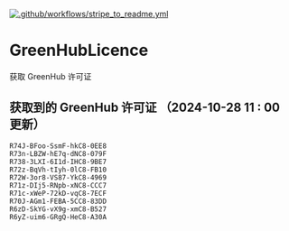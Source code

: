 [![.github/workflows/stripe_to_readme.yml](https://github.com/zjx-kimi/GreenHubLicence/actions/workflows/stripe_to_readme.yml/badge.svg)](https://github.com/zjx-kimi/GreenHubLicence/actions/workflows/stripe_to_readme.yml)
# GreenHubLicence
获取 GreenHub 许可证
## 获取到的 GreenHub 许可证 （2024-10-28 11 : 00 更新）
```
R74J-BFoo-SsmF-hkC8-0EE8
R73n-LBZW-hE7q-dNC8-079F
R738-3LXI-6I1d-IHC8-9BE7
R72z-BqVh-tIyh-0lC8-FB10
R72W-3or8-VS87-YkC8-4969
R71z-DIj5-RNpb-xNC8-CCC7
R71c-xWeP-72kD-vqC8-7ECF
R70J-AGm1-FEBA-5CC8-83DD
R6zD-SkYG-vX9g-xmC8-B527
R6yZ-uim6-GRgQ-HeC8-A30A
```
